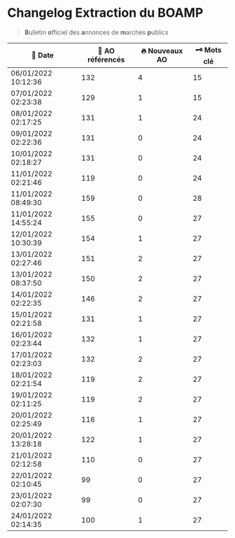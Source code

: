 # Changelog Extraction du BOAMP
> **B**ulletin **o**fficiel des **a**nnonces de **m**archés **p**ublics

| 📅 Date | 📝 AO référencés | 🔥 Nouveaux AO | 🗝 Mots clé |
|---|---|---|---|
|06/01/2022 10:12:36 | 132 | 4| 15|
|07/01/2022 02:23:38 | 129 | 1| 15|
|08/01/2022 02:17:25 | 131 | 1| 24|
|09/01/2022 02:22:36 | 131 | 0| 24|
|10/01/2022 02:18:27 | 131 | 0| 24|
|11/01/2022 02:21:46 | 119 | 0 | 24|
|11/01/2022 08:49:30 | 159 | 0 | 28|
|11/01/2022 14:55:24 | 155 | 0 | 27|
|12/01/2022 10:30:39 | 154 | 1 | 27|
|13/01/2022 02:27:46 | 151 | 2 | 27|
|13/01/2022 08:37:50 | 150 | 2 | 27|
|14/01/2022 02:22:35 | 146 | 2 | 27|
|15/01/2022 02:21:58 | 131 | 1 | 27|
|16/01/2022 02:23:44 | 132 | 1 | 27|
|17/01/2022 02:23:03 | 132 | 2 | 27|
|18/01/2022 02:21:54 | 119 | 2 | 27|
|19/01/2022 02:11:25 | 119 | 2 | 27|
|20/01/2022 02:25:49 | 116 | 1 | 27|
|20/01/2022 13:28:18 | 122 | 1 | 27|
|21/01/2022 02:12:58 | 110 | 0 | 27|
|22/01/2022 02:10:45 | 99 | 0 | 27|
|23/01/2022 02:07:30 | 99 | 0 | 27|
|24/01/2022 02:14:35 | 100 | 1 | 27|
